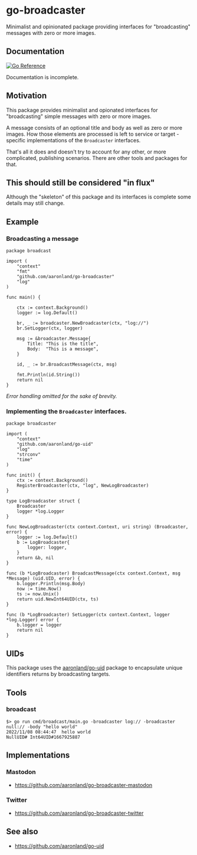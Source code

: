 # go-broadcaster

Minimalist and opinionated package providing interfaces for "broadcasting" messages with zero or more images.

## Documentation

[![Go Reference](https://pkg.go.dev/badge/github.com/aaronland/go-broadcaster.svg)](https://pkg.go.dev/github.com/aaronland/go-broadcaster)

Documentation is incomplete.

## Motivation

This package provides minimalist and opionated interfaces for "broadcasting" simple messages with zero or more images.

A message consists of an optional title and body as well as zero or more images. How those elements are processed is left to service or target -specific implementations of the `Broadcaster` interfaces.

That's all it does and doesn't try to account for any other, or more complicated, publishing scenarios. There are other tools and packages for that.

## This should still be considered "in flux"

Although the "skeleton" of this package and its interfaces is complete some details may still change.

## Example

### Broadcasting a message

```
package broadcast

import (
	"context"
	"fmt"
	"github.com/aaronland/go-broadcaster"
	"log"
)

func main() {

	ctx := context.Background()     
	logger := log.Default()

	br, _ := broadcaster.NewBroadcaster(ctx, "log://")
	br.SetLogger(ctx, logger)

	msg := &broadcaster.Message{
		Title: "This is the title",
		Body:  "This is a message",
	}

	id, _ := br.BroadcastMessage(ctx, msg)

	fmt.Println(id.String())
	return nil
}
```

_Error handling omitted for the sake of brevity._

### Implementing the `Broadcaster` interfaces.

```
package broadcaster

import (
	"context"
	"github.com/aaronland/go-uid"
	"log"
	"strconv"
	"time"
)

func init() {
	ctx := context.Background()
	RegisterBroadcaster(ctx, "log", NewLogBroadcaster)
}

type LogBroadcaster struct {
	Broadcaster
	logger *log.Logger
}

func NewLogBroadcaster(ctx context.Context, uri string) (Broadcaster, error) {
	logger := log.Default()
	b := LogBroadcaster{
		logger: logger,
	}
	return &b, nil
}

func (b *LogBroadcaster) BroadcastMessage(ctx context.Context, msg *Message) (uid.UID, error) {
	b.logger.Println(msg.Body)
	now := time.Now()
	ts := now.Unix()
	return uid.NewInt64UID(ctx, ts)
}

func (b *LogBroadcaster) SetLogger(ctx context.Context, logger *log.Logger) error {
	b.logger = logger
	return nil
}
```

## UIDs

This package uses the [aaronland/go-uid](https://github.com/aaronland/go-uid) package to encapsulate unique identifiers returns by broadcasting targets.

## Tools

### broadcast

```
$> go run cmd/broadcast/main.go -broadcaster log:// -broadcaster null:// -body "hello world"
2022/11/08 08:44:47  hello world
NullUID# Int64UID#1667925887
```

## Implementations

### Mastodon

* https://github.com/aaronland/go-broadcaster-mastodon

### Twitter

* https://github.com/aaronland/go-broadcaster-twitter

## See also

* https://github.com/aaronland/go-uid